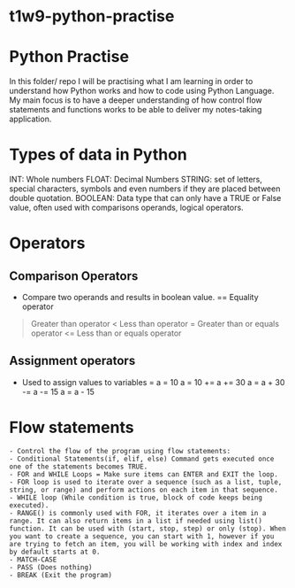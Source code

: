 # t1w9-python-practise

# Python Practise 
In this folder/ repo I will be practising what I am learning in order to understand how Python works and how to code using Python Language. My main focus is to have a deeper understanding of how control flow statements and functions works to be able to deliver my notes-taking application.

# Types of data in Python
INT: Whole numbers
FLOAT: Decimal Numbers
STRING: set of letters, special characters, symbols and even numbers if they are placed between double quotation.
BOOLEAN: Data type that can only have a TRUE or False value, often used with comparisons operands, logical operators.

# Operators

## Comparison Operators 
- Compare two operands and results in boolean value.
== Equality operator 
> Greater than operator 
< Less than operator 
>= Greater than or equals operator
<= Less than or equals operator

## Assignment operators 
- Used to assign values to variables
=	a = 10	a = 10
+=	a += 30	a = a + 30
-=	a -= 15	a = a - 15


# Flow statements
    - Control the flow of the program using flow statements:
    - Conditional Statements(if, elif, else) Command gets executed once one of the statements becomes TRUE.
    - FOR and WHILE Loops = Make sure items can ENTER and EXIT the loop.
    - FOR loop is used to iterate over a sequence (such as a list, tuple, string, or range) and perform actions on each item in that sequence.
    - WHILE loop (While condition is true, block of code keeps being executed). 
    - RANGE() is commonly used with FOR, it iterates over a item in a range. It can also return items in a list if needed using list() function. It can be used with (start, stop, step) or only (stop). When you want to create a sequence, you can start with 1, however if you are trying to fetch an item, you will be working with index and index by default starts at 0.
    - MATCH-CASE 
    - PASS (Does nothing)
    - BREAK (Exit the program)



